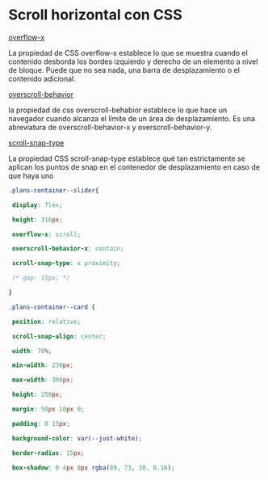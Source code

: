 # Scroll horizontal con CSS
[overflow-x](https://developer.mozilla.org/en-US/docs/Web/CSS/overflow-x)

La propiedad de CSS overflow-x establece lo que se muestra cuando el contenido desborda los bordes izquierdo y derecho de un elemento a nivel de bloque. Puede que no sea nada, una barra de desplazamiento o el contenido adicional.

[overscroll-behavior](https://developer.mozilla.org/en-US/docs/Web/CSS/overscroll-behavior)

la propiedad de css overscroll-behabior establece lo que hace un navegador cuando alcanza el límite de un área de desplazamiento. Es una abreviatura de overscroll-behavior-x y overscroll-behavior-y.

[scroll-snap-type](https://developer.mozilla.org/en-US/docs/Web/CSS/scroll-snap-type)

La propiedad CSS scroll-snap-type establece qué tan estrictamente se aplican los puntos de snap en el contenedor de desplazamiento en caso de que haya uno

```css 
.plans-container--slider{

 display: flex;

 height: 316px;

 overflow-x: scroll;

 overscroll-behavior-x: contain;

 scroll-snap-type: x proximity;

 /* gap: 15px; */

}

.plans-container--card {

 position: relative;

 scroll-snap-align: center;

 width: 70%;

 min-width: 230px;

 max-width: 300px;

 height: 250px;

 margin: 50px 10px 0;

 padding: 0 15px;

 background-color: var(--just-white);

 border-radius: 15px;

 box-shadow: 0 4px 8px rgba(89, 73, 30, 0.16);
```